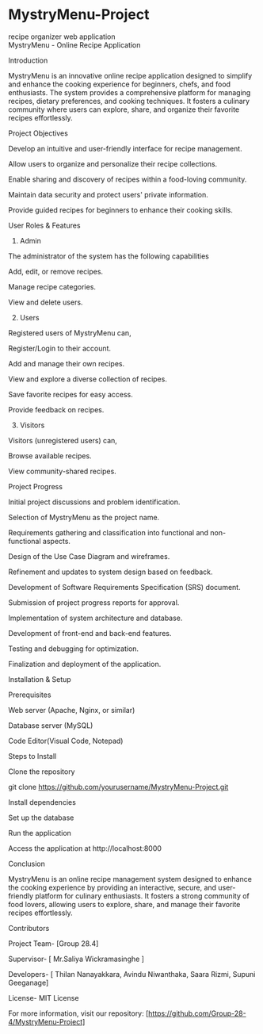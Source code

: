 # MystryMenu-Project
recipe organizer web application  
MystryMenu - Online Recipe Application

Introduction

MystryMenu is an innovative online recipe application designed to simplify and
enhance the cooking experience for beginners, chefs, and food enthusiasts. The system provides a comprehensive platform for managing recipes, 
dietary preferences, and cooking techniques. It fosters a culinary community where users can explore, share, and organize their favorite recipes 
effortlessly.

Project Objectives

Develop an intuitive and user-friendly interface for recipe management.

Allow users to organize and personalize their recipe collections.

Enable sharing and discovery of recipes within a food-loving community.

Maintain data security and protect users' private information.

Provide guided recipes for beginners to enhance their cooking skills.





User Roles & Features

1. Admin

The administrator of the system has the following capabilities

Add, edit, or remove recipes.

Manage recipe categories.

View and delete users.


2. Users

Registered users of MystryMenu can,

Register/Login to their account.

Add and manage their own recipes.

View and explore a diverse collection of recipes.

Save favorite recipes for easy access.

Provide feedback on recipes.


3. Visitors

Visitors (unregistered users) can,  

Browse available recipes.

View community-shared recipes.


Project Progress

Initial project discussions and problem identification.

Selection of MystryMenu as the project name.

Requirements gathering and classification into functional and non-functional aspects.

Design of the Use Case Diagram and wireframes.

Refinement and updates to system design based on feedback.

Development of Software Requirements Specification (SRS) document.

Submission of project progress reports for approval.

Implementation of system architecture and database.

Development of front-end and back-end features.

Testing and debugging for optimization.

Finalization and deployment of the application.



Installation & Setup

Prerequisites

Web server (Apache, Nginx, or similar)

Database server (MySQL)
 
Code Editor(Visual Code, Notepad)


Steps to Install

Clone the repository

git clone https://github.com/yourusername/MystryMenu-Project.git

Install dependencies

Set up the database

Run the application

Access the application at http://localhost:8000


Conclusion

MystryMenu is an online recipe management system designed to enhance the 
cooking experience by providing an interactive, secure, and user-friendly platform for culinary enthusiasts.
It fosters a strong community of food lovers, allowing users to explore, share, and manage their favorite recipes effortlessly. 


Contributors

Project Team- [Group 28.4]

Supervisor- [ Mr.Saliya Wickramasinghe ]

Developers- [ Thilan Nanayakkara, Avindu Niwanthaka, Saara Rizmi, Supuni Geeganage]

License- MIT License

For more information, visit our repository: [https://github.com/Group-28-4/MystryMenu-Project]
